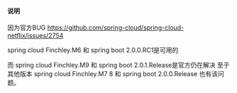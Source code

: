 #### 说明
因为官方BUG https://github.com/spring-cloud/spring-cloud-netflix/issues/2754

spring cloud Finchley.M6 和 spring boot 2.0.0.RC1是可用的

而 spring cloud Finchley.M9 和 spring boot 2.0.1.Release是官方仍在解决
至于其他版本
spring cloud Finchley.M7 8 和 spring boot 2.0.0.Release 也有该问题。